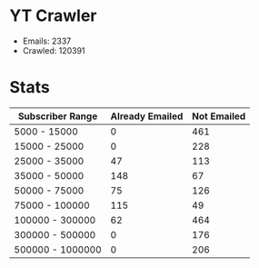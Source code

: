 # YT Crawler
- Emails: 2337
- Crawled: 120391

# Stats
| Subscriber Range  | Already Emailed | Not Emailed |
|-------|-------|-------|
| 5000 - 15000 | 0 | 461 |
| 15000 - 25000 | 0 | 228 |
| 25000 - 35000 | 47 | 113 |
| 35000 - 50000 | 148 | 67 |
| 50000 - 75000 | 75 | 126 |
| 75000 - 100000 | 115 | 49 |
| 100000 - 300000 | 62 | 464 |
| 300000 - 500000 | 0 | 176 |
| 500000 - 1000000 | 0 | 206 |
